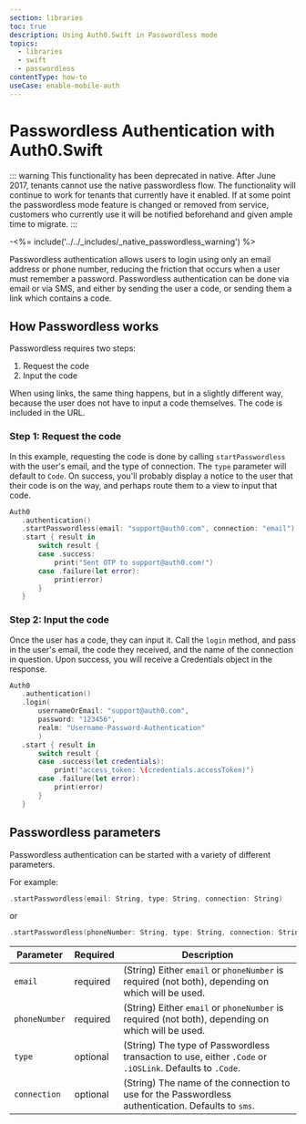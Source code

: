 ```yaml
---
section: libraries
toc: true
description: Using Auth0.Swift in Passwordless mode
topics:
  - libraries
  - swift
  - passwordless
contentType: how-to
useCase: enable-mobile-auth
---
```

# Passwordless Authentication with Auth0.Swift

::: warning
This functionality has been deprecated in native. After June 2017, tenants cannot use the native passwordless flow. The functionality will continue to work for tenants that currently have it enabled. If at some point the passwordless mode feature is changed or removed from service, customers who currently use it will be notified beforehand and given ample time to migrate. 
:::

-<%= include('../../_includes/_native_passwordless_warning') %>

Passwordless authentication allows users to login using only an email address or phone number, reducing the friction that occurs when a user must remember a password. Passwordless authentication can be done via email or via SMS, and either by sending the user a code, or sending them a link which contains a code.

## How Passwordless works

Passwordless requires two steps:

1. Request the code
2. Input the code

When using links, the same thing happens, but in a slightly different way, because the user does not have to input a code themselves. The code is included in the URL.

### Step 1: Request the code

In this example, requesting the code is done by calling `startPasswordless` with the user's email, and the type of connection. The `type` parameter will default to `Code`. On success, you'll probably display a notice to the user that their code is on the way, and perhaps route them to a view to input that code.

```swift
Auth0
   .authentication()
   .startPasswordless(email: "support@auth0.com", connection: "email")
   .start { result in
       switch result {
       case .success:
           print("Sent OTP to support@auth0.com!")
       case .failure(let error):
           print(error)
       }
   }
```

### Step 2: Input the code

Once the user has a code, they can input it. Call the `login` method, and pass in the user's email, the code they received, and the name of the connection in question. Upon success, you will receive a Credentials object in the response.

```swift
Auth0
   .authentication()
   .login(
       usernameOrEmail: "support@auth0.com", 
       password: "123456", 
       realm: "Username-Password-Authentication"
       )
   .start { result in
       switch result {
       case .success(let credentials):
           print("access_token: \(credentials.accessToken)")
       case .failure(let error):
           print(error)
       }
   }
```

## Passwordless parameters

Passwordless authentication can be started with a variety of different parameters.

For example:

```swift
.startPasswordless(email: String, type: String, connection: String)
```

or

```swift
.startPasswordless(phoneNumber: String, type: String, connection: String)
```

| **Parameter** | **Required** | **Description** |
| --- | --- | --- |
| `email` | required | (String) Either `email` or `phoneNumber` is required (not both), depending on which will be used. |
| `phoneNumber` | required | (String) Either `email` or `phoneNumber` is required (not both), depending on which will be used. |
| `type` | optional | (String)  The type of Passwordless transaction to use, either `.Code` or `.iOSLink`. Defaults to `.Code`. |
| `connection` | optional | (String)  The name of the connection to use for the Passwordless authentication. Defaults to `sms`. |
